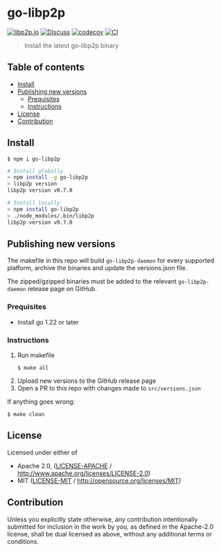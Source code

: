 # go-libp2p <!-- omit in toc -->

[![libp2p.io](https://img.shields.io/badge/project-libp2p-yellow.svg?style=flat-square)](http://libp2p.io/)
[![Discuss](https://img.shields.io/discourse/https/discuss.libp2p.io/posts.svg?style=flat-square)](https://discuss.libp2p.io)
[![codecov](https://img.shields.io/codecov/c/github/libp2p/npm-go-libp2p.svg?style=flat-square)](https://codecov.io/gh/libp2p/npm-go-libp2p)
[![CI](https://img.shields.io/github/actions/workflow/status/libp2p/npm-go-libp2p/js-test-and-release.yml?branch=master\&style=flat-square)](https://github.com/libp2p/npm-go-libp2p/actions/workflows/js-test-and-release.yml?query=branch%3Amaster)

> Install the latest go-libp2p binary

## Table of contents <!-- omit in toc -->

- [Install](#install)
- [Publishing new versions](#publishing-new-versions)
  - [Prequisites](#prequisites)
  - [Instructions](#instructions)
- [License](#license)
- [Contribution](#contribution)

## Install

```console
$ npm i go-libp2p
```

```sh
# Install globally
> npm install -g go-libp2p
> libp2p version
libp2p version v0.7.0

# Install locally
> npm install go-libp2p
> ./node_modules/.bin/libp2p
libp2p version v0.7.0
```

## Publishing new versions

The makefile in this repo will build `go-libp2p-daemon` for every supported platform, archive the binaries and update the versions.json file.

The zipped/gzipped binaries must be added to the relevant `go-libp2p-daemon` release page on GitHub.

### Prequisites

- Install go 1.22 or later

### Instructions

1. Run makefile
    ```console
    $ make all
    ```
2. Upload new versions to the GitHub release page
3. Open a PR to this repo with changes made to `src/versions.json`

If anything goes wrong:

```console
$ make clean
```

## License

Licensed under either of

- Apache 2.0, ([LICENSE-APACHE](LICENSE-APACHE) / <http://www.apache.org/licenses/LICENSE-2.0>)
- MIT ([LICENSE-MIT](LICENSE-MIT) / <http://opensource.org/licenses/MIT>)

## Contribution

Unless you explicitly state otherwise, any contribution intentionally submitted for inclusion in the work by you, as defined in the Apache-2.0 license, shall be dual licensed as above, without any additional terms or conditions.
